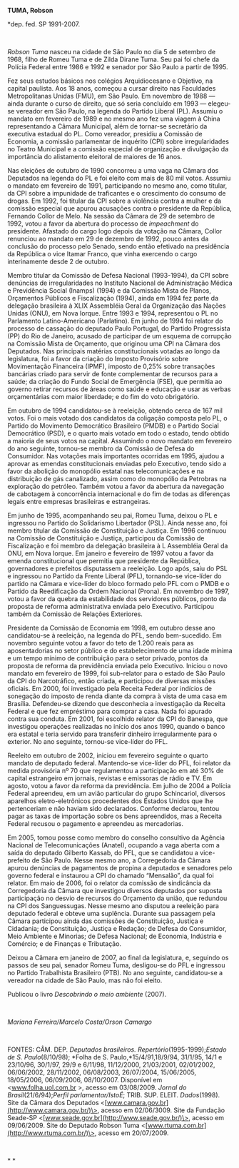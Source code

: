 **TUMA, Robson**

\*dep. fed. SP 1991-2007.

 

*Robson Tuma* nasceu na cidade de São Paulo no dia 5 de setembro de
1968, filho de Romeu Tuma e de Zilda Dirane Tuma. Seu pai foi chefe da
Polícia Federal entre 1986 e 1992 e senador por São Paulo a partir de
1995.

Fez seus estudos básicos nos colégios Arquidiocesano e Objetivo, na
capital paulista. Aos 18 anos, começou a cursar direito nas Faculdades
Metropolitanas Unidas (FMU), em São Paulo. Em novembro de 1988 — ainda
durante o curso de direito, que só seria concluído em 1993 — elegeu-se
vereador em São Paulo, na legenda do Partido Liberal (PL). Assumiu o
mandato em fevereiro de 1989 e no mesmo ano fez uma viagem à China
representando a Câmara Municipal, além de tornar-se secretário da
executiva estadual do PL. Como vereador, presidiu a Comissão de
Economia, a comissão parlamentar de inquérito (CPI) sobre
irregularidades no Teatro Municipal e a comissão especial de organização
e divulgação da importância do alistamento eleitoral de maiores de 16
anos.

Nas eleições de outubro de 1990 concorreu a uma vaga na Câmara dos
Deputados na legenda do PL e foi eleito com mais de 80 mil votos.
Assumiu o mandato em fevereiro de 1991, participando no mesmo ano, como
titular, da CPI sobre a impunidade de traficantes e o crescimento do
consumo de drogas. Em 1992, foi titular da CPI sobre a violência contra
a mulher e da comissão especial que apurou acusações contra o presidente
da República, Fernando Collor de Melo. Na sessão da Câmara de 29 de
setembro de 1992, votou a favor da abertura do processo de *impeachment*
do presidente. Afastado do cargo logo depois da votação na Câmara,
Collor renunciou ao mandato em 29 de dezembro de 1992, pouco antes da
conclusão do processo pelo Senado, sendo então efetivado na presidência
da República o vice Itamar Franco, que vinha exercendo o cargo
interinamente desde 2 de outubro.

Membro titular da Comissão de Defesa Nacional (1993-1994), da CPI sobre
denúncias de irregularidades no Instituto Nacional de Administração
Médica e Previdência Social (Inamps) (1994) e da Comissão Mista de
Planos, Orçamentos Públicos e Fiscalização (1994), ainda em 1994 fez
parte da delegação brasileira à XLIX Assembléia Geral da Organização das
Nações Unidas (ONU), em Nova Iorque. Entre 1993 e 1994, representou o PL
no Parlamento Latino-Americano (Parlatino). Em junho de 1994 foi relator
do processo de cassação do deputado Paulo Portugal, do Partido
Progressista (PP) do Rio de Janeiro, acusado de participar de um esquema
de corrupção na Comissão Mista de Orçamento, que originou uma CPI na
Câmara dos Deputados. Nas principais matérias constitucionais votadas ao
longo da legislatura, foi a favor da criação do Imposto Provisório sobre
Movimentação Financeira (IPMF), imposto de 0,25% sobre transações
bancárias criado para servir de fonte complementar de recursos para a
saúde; da criação do Fundo Social de Emergência (FSE), que permitia ao
governo retirar recursos de áreas como saúde e educação e usar as verbas
orçamentárias com maior liberdade; e do fim do voto obrigatório.

Em outubro de 1994 candidatou-se à reeleição, obtendo cerca de 167 mil
votos. Foi o mais votado dos candidatos da coligação composta pelo PL, o
Partido do Movimento Democrático Brasileiro (PMDB) e o Partido Social
Democrático (PSD), e o quarto mais votado em todo o estado, tendo obtido
a maioria de seus votos na capital. Assumindo o novo mandato em
fevereiro do ano seguinte, tornou-se membro da Comissão de Defesa do
Consumidor. Nas votações mais importantes ocorridas em 1995, ajudou a
aprovar as emendas constitucionais enviadas pelo Executivo, tendo sido a
favor da abolição do monopólio estatal nas telecomunicações e na
distribuição de gás canalizado, assim como do monopólio da Petrobras na
exploração do petróleo. Também votou a favor da abertura da navegação de
cabotagem à concorrência internacional e do fim de todas as diferenças
legais entre empresas brasileiras e estrangeiras.

Em junho de 1995, acompanhando seu pai, Romeu Tuma, deixou o PL e
ingressou no Partido do Solidarismo Libertador (PSL). Ainda nesse ano,
foi membro titular da Comissão de Constituição e Justiça. Em 1996
continuou na Comissão de Constituição e Justiça, participou da Comissão
de Fiscalização e foi membro da delegação brasileira à L Assembléia
Geral da ONU, em Nova Iorque. Em janeiro e fevereiro de 1997 votou a
favor da emenda constitucional que permitia que presidente da República,
governadores e prefeitos disputassem a reeleição. Logo após, saiu do PSL
e ingressou no Partido da Frente Liberal (PFL), tornando-se vice-líder
do partido na Câmara e vice-líder do bloco formado pelo PFL com o PMDB e
o Partido da Reedificação da Ordem Nacional (Prona). Em novembro de
1997, votou a favor da quebra da estabilidade dos servidores públicos,
ponto da proposta de reforma administrativa enviada pelo Executivo.
Participou também da Comissão de Relações Exteriores.

Presidente da Comissão de Economia em 1998, em outubro desse ano
candidatou-se à reeleição, na legenda do PFL, sendo bem-sucedido. Em
novembro seguinte votou a favor do teto de 1.200 reais para as
aposentadorias no setor público e do estabelecimento de uma idade mínima
e um tempo mínimo de contribuição para o setor privado, pontos da
proposta de reforma da previdência enviada pelo Executivo. Iniciou o
novo mandato em fevereiro de 1999, foi sub-relator para o estado de São
Paulo da CPI do Narcotráfico, então criada, e participou de diversas
missões oficiais. Em 2000, foi investigado pela Receita Federal por
indícios de sonegação do imposto de renda diante da compra à vista de
uma casa em Brasília. Defendeu-se dizendo que desconhecia a investigação
da Receita Federal e que fez empréstimo para comprar a casa. Nada foi
apurado contra sua conduta. Em 2001, foi escolhido relator da CPI do
Banespa, que investigou operações realizadas no início dos anos 1990,
quando o banco era estatal e teria servido para transferir dinheiro
irregularmente para o exterior. No ano seguinte, tornou-se vice-líder do
PFL.

Reeleito em outubro de 2002, iniciou em fevereiro seguinte o quarto
mandato de deputado federal. Mantendo-se vice-líder do PFL, foi relator
da medida provisória nº 70 que regulamentou a participação em até 30% de
capital estrangeiro em jornais, revistas e emissoras de rádio e TV. Em
agosto, votou a favor da reforma da previdência. Em julho de 2004 a
Polícia Federal apreendeu, em um avião particular do grupo Schincariol,
diversos aparelhos eletro-eletrônicos procedentes dos Estados Unidos que
lhe pertenceriam e não haviam sido declarados. Conforme declarou, tentou
pagar as taxas de importação sobre os bens apreendidos, mas a Receita
Federal recusou o pagamento e apreendeu as mercadorias.

Em 2005, tomou posse como membro do conselho consultivo da Agência
Nacional de Telecomunicações (Anatel), ocupando a vaga aberta com a
saída do deputado Gilberto Kassab, do PFL, que se candidatou a
vice-prefeito de São Paulo. Nesse mesmo ano, a Corregedoria da Câmara
apurou denúncias de pagamentos de propina a deputados e senadores pelo
governo federal e instaurou a CPI do chamado “Mensalão”, da qual foi
relator. Em maio de 2006, foi o relator da comissão de sindicância da
Corregedoria da Câmara que investigou diversos deputados por suposta
participação no desvio de recursos do Orçamento da união, que redundou
na CPI dos Sanguessugas. Nesse mesmo ano disputou a reeleição para
deputado federal e obteve uma suplência. Durante sua passagem pela
Câmara participou ainda das comissões de Constituição, Justiça e
Cidadania; de Constituição, Justiça e Redação; de Defesa do Consumidor,
Meio Ambiente e Minorias; de Defesa Nacional; de Economia, Indústria e
Comércio; e de Finanças e Tributação.

Deixou a Câmara em janeiro de 2007, ao final da legislatura, e, seguindo
os passos de seu pai, senador Romeu Tuma, desligou-se do PFL e ingressou
no Partido Trabalhista Brasileiro (PTB). No ano seguinte, candidatou-se
a vereador na cidade de São Paulo, mas não foi eleito.

Publicou o livro *Descobrindo o meio ambiente* (2007).

 

*Mariana Ferreira/Marcelo Costa/Orson Camargo*

 

FONTES: CÂM. DEP. *Deputados brasileiros. Repertório*(1995-1999);*Estado
de S. Paulo*(8/10/98); *Folha de S. Paulo,*15/4/91,18/9/94, 31/1/95,
14/1 e 23/10/96, 30/1/97, 29/9 e 6/11/98, 11/12/2000, 21/03/2001,
02/01/2002, 06/06/2002, 28/11/2002, 06/08/2003, 26/07/2004, 15/06/2005,
18/05/2006, 06/09/2006, 08/10/2007. Disponível em \<www.folha.uol.com.br
\>, acesso em 03/08/2009. *Jornal do Brasil*(21/6/94);*Perfil
parlamentar/IstoÉ*; TRIB. SUP. ELEIT. *Dados*(1998). Site da Câmara dos
Deputados \<[www.camara.gov.br](http://www.camara.gov.br/)\>, acesso em
02/06/3009. Site da Fundação Seade-SP
\<[www.seade.gov.br](http://www.seade.gov.br/)\>, acesso em 09/06/2009.
Site do Deputado Robson Tuma
\<[www.rtuma.com.br](http://www.rtuma.com.br/)\>, acesso em 20/07/2009.

 

* *
